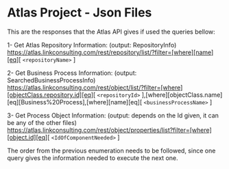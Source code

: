# Atlas Project - Json Files
This are the responses that the Atlas API gives if used the queries bellow:
  
   1- Get Atlas Repository Information: (output: RepositoryInfo)\
      https://atlas.linkconsulting.com/rest/repository/list/?filter=[where][name][eq][ `<repositoryName>` ]
      
   2- Get Business Process Information: (output: SearchedBusinessProcessInfo)\
      https://atlas.linkconsulting.com/rest/object/list/?filter=[where][objectClass.repository.id][eq][ `<repositoryId>` ],[where][objectClass.name][eq][Business%20Process],[where][name][eq][ `<businessProcessName>` ]
   
   3- Get Process Object Information: (output: depends on the Id given, it can be any of the other files)\
      https://atlas.linkconsulting.com/rest/object/properties/list?filter=[where][object.id][eq][ `<IdOfComponentNeeded>` ]

The order from the previous enumeration needs to be followed, since one query gives the information needed to execute the next one.
